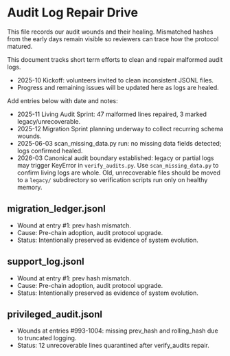 # Audit Log Repair Drive

This file records our audit wounds and their healing. Mismatched hashes from the early days remain visible so reviewers can trace how the protocol matured.

This document tracks short term efforts to clean and repair malformed audit logs.

- 2025-10 Kickoff: volunteers invited to clean inconsistent JSONL files.
- Progress and remaining issues will be updated here as logs are healed.

Add entries below with date and notes:

- 2025-11 Living Audit Sprint: 47 malformed lines repaired, 3 marked legacy/unrecoverable.
- 2025-12 Migration Sprint planning underway to collect recurring schema wounds.
- 2025-06-03 scan_missing_data.py run: no missing data fields detected; logs confirmed healed.
- 2026-03 Canonical audit boundary established: legacy or partial logs may
  trigger KeyError in `verify_audits.py`. Use `scan_missing_data.py` to confirm
  living logs are whole. Old, unrecoverable files should be moved to a
  `legacy/` subdirectory so verification scripts run only on healthy memory.

## migration_ledger.jsonl
- Wound at entry #1: prev hash mismatch.
- Cause: Pre-chain adoption, audit protocol upgrade.
- Status: Intentionally preserved as evidence of system evolution.

## support_log.jsonl
- Wound at entry #1: prev hash mismatch.
- Cause: Pre-chain adoption, audit protocol upgrade.
- Status: Intentionally preserved as evidence of system evolution.

## privileged_audit.jsonl
- Wounds at entries #993-1004: missing prev_hash and rolling_hash due to truncated logging.
- Status: 12 unrecoverable lines quarantined after verify_audits repair.
